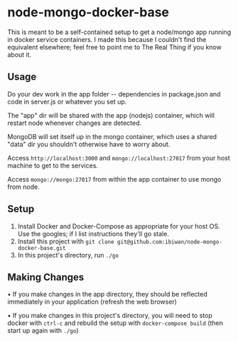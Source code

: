 # node-mongo-docker-base

This is meant to be a self-contained setup to get a node/mongo app running in docker service containers.  I made this because I couldn't find the equivalent elsewhere; feel free to point me to The Real Thing if you know about it.

## Usage

Do your dev work in the app folder -- dependencies in package.json and code in server.js or whatever you set up.

The "app" dir will be shared with the app (nodejs) container, which will restart node whenever changes are detected.

MongoDB will set itself up in the mongo container, which uses a shared "data" dir you shouldn't otherwise have to worry about.

Access `http://localhost:3000` and `mongo://localhost:27017` from your host machine to get to the services.

Access `mongo://mongo:27017` from within the app container to use mongo from node.

## Setup

1. Install Docker and Docker-Compose as appropriate for your host OS.  Use the googles; if I list instructions they'll go stale.
1. Install this project with `git clone git@github.com:ibiwan/node-mongo-docker-base.git`
1. In this project's directory, run `./go`

## Making Changes

• If you make changes in the app directory, they should be reflected immediately in your application (refresh the web browser)

• If you make changes in this project's directory, you will need to stop docker with `ctrl-c` and rebuild the setup with `docker-compose build`
(then start up again with `./go`)
